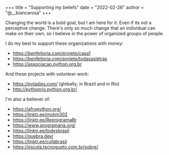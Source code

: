 +++
title = "Supporting my beliefs"
date = "2022-02-26"
author = "@__biancarosa"
+++

Changing the world is a bold goal, but I am here for it. Even if its not a perceptive change. There's only so much change that an individual can make on their own, so I believe in the power of organized groups of people.

I do my best to support these organizations with *money*:

- https://benfeitoria.com/projeto/casa1
- https://benfeitoria.com/projeto/todasasletras
- https://associacao.python.org.br

And these projects with *volunteer work*:

- https://pyladies.com/ (globally, in Brazil and in Rio)
- http://pythonrio.python.org.br/

I'm also a believer of:

- https://afropython.org/
- https://linktr.ee/motim302
- https://linktr.ee/ReprogramaBr
- https://www.programaria.org/
- https://linktr.ee/todxsbrasil
- https://quebra.dev/
- https://linktr.ee/cufabrasil
- https://escola.tecnogueto.com.br/sobre/